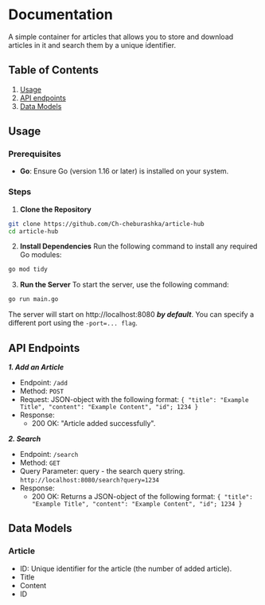 # Documentation

A simple container for articles that allows you to store and download articles in it and search them by a unique identifier.

## Table of Contents
1. [Usage](#usage)
2. [API endpoints](#api-endpoints)
3. [Data Models](#data-models)

## Usage

### Prerequisites

- **Go**: Ensure Go (version 1.16 or later) is installed on your system.
### Steps

1. **Clone the Repository**
```bash
git clone https://github.com/Ch-cheburashka/article-hub
cd article-hub
```
2. **Install Dependencies**
Run the following command to install any required Go modules:
```bash
go mod tidy
```

3. **Run the Server**
To start the server, use the following command:
```bash
go run main.go
```

The server will start on http://localhost:8080 ***by default***. You can specify a different port using the `-port=... flag`.

## API Endpoints
***1. Add an Article***
- Endpoint: `/add`
- Method: `POST`
- Request: JSON-object with the following format: `{ "title": "Example Title", "content": "Example Content", "id"; 1234 }`
- Response:
    - 200 OK: "Article added successfully".

***2. Search***
- Endpoint: `/search`
- Method: `GET`
- Query Parameter: query - the search query string. `http://localhost:8080/search?query=1234`
- Response:
    - 200 OK: Returns a JSON-object of the following format: `{ "title": "Example Title", "content": "Example Content", "id"; 1234 }`


## Data Models
### Article
- ID: Unique identifier for the article (the number of added article).
- Title
- Content
- ID